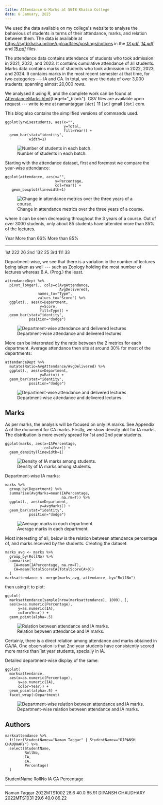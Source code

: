 ```yaml
---
title: Attendance & Marks at SGTB Khalsa College
date: 6 January, 2025
---
```


We used the data available on my college's website to analyse the
bahavious of students in terms of their attendance, marks, and relation
between them. The data is available at
https://sgtbkhalsa.online/uploadfiles/postings/notices in the
[*13.pdf*](https://sgtbkhalsa.online/uploadfiles/postings/notices/13.pdf),
[*14.pdf*](https://sgtbkhalsa.online/uploadfiles/postings/notices/14.pdf)
and
[*15.pdf*](https://sgtbkhalsa.online/uploadfiles/postings/notices/15.pdf)
files.

The attendance data contains attendance of students who took admission
in 2021, 2022, and 2023. It contains cumulative attendance of all
students. Marks data contains marks of students who took admission in
2022, 2023, and 2024. It contains marks in the most recent semester at
that time, for two categories --- IA and CA. In total, we have the data
of over 3,000 students; spanning almost 20,000 rows.

We analysed it using R, and the complete work can be found at
[AttendanceMarks.html](../../resources/AttendanceMarks.html){target="_blank"}.
CSV files are available upon request --- write to me at namantaggar
`[dot]` 11 `[at]` gmail `[dot]` com.

This blog also contains the simplified versions of commands used.

```
ggplot(yrwisestudents, aes(x="",
                           y=Total,
                           fill=Year)) +
  geom_bar(stat="identity",
           width=1)
```

<figure>
<img src="img/no.ofstudents.png"
alt="Number of students in each batch." />
<figcaption aria-hidden="true">Number of students in each
batch.</figcaption>
</figure>

Starting with the attendance dataset, first and foremost we compare the
year-wise attendance:

```
ggplot(attendance, aes(x="",
                       y=Percentage,
                       col=Year)) +
   geom_boxplot(linewidth=1) 
```

<figure>
<img src="img/boxplot3.png"
alt="Change in attendance metrics over the three years of a course." />
<figcaption aria-hidden="true">Change in attendance metrics over the
three years of a course.</figcaption>
</figure>

where it can be seen decreasing throughout the 3 years of a course. Out
of over 3000 students, only about 85 students have attended more than
85% of the lectures.

  Year   More than 66%   More than 85%
  ------ --------------- ---------------
  1st    222             26
  2nd    132             25
  3rd    111             33

Department-wise, we see that there is a variation in the number of
lectures being taken as well --- such as Zoology holding the most number
of lectures whereas B.A. (Prog.) the least.

```
attendanceDept %>% 
  pivot_longer(., cols=c(AvgAttendance,
                         AvgDelivered),
               names_to="Type",
               values_to="Score") %>% 
  ggplot(., aes(x=Department,
                y=Score,
                fill=Type)) +
  geom_bar(stat="identity",
           position="dodge")
```

<figure>
<img src="img/attdept1.png"
alt="Department-wise attendance and delivered lectures" />
<figcaption aria-hidden="true">Department-wise attendance and delivered
lectures</figcaption>
</figure>

More can be interpreted by the ratio between the 2 metrics for each
department. Average attendance then sits at around 30% for most of the
departments:

```
attendanceDept %>%
  mutate(Ratio=AvgAttendance/AvgDelivered) %>% 
  ggplot(., aes(x=Department,
                y=Ratio)) +
  geom_bar(stat="identity",
           position="dodge")
```

<figure>
<img src="img/attdept2.png"
alt="Department-wise attendance and delivered lectures" />
<figcaption aria-hidden="true">Department-wise attendance and delivered
lectures</figcaption>
</figure>

## Marks

As per marks, the analysis will be focused on only IA marks. See
Appendix A of the document for CA marks. Firstly, we show density plot
for IA marks. The distribution is more evenly spread for 1st and 2nd
year students.

```
ggplot(marks, aes(x=IAPercentage,
                  col=Year)) +
  geom_density(linewidth=1)
```

<figure>
<img src="img/densityIA.png"
alt="Density of IA marks among students." />
<figcaption aria-hidden="true">Density of IA marks among
students.</figcaption>
</figure>

Department-wise IA marks:

```
marks %>%
  group_by(Department) %>%
  summarise(AvgMarks=mean(IAPercentage,
                          na.rm=T)) %>% 
  ggplot(., aes(x=Department,
                y=AvgMarks)) + 
  geom_bar(stat="identity",
           position="dodge")
```

<figure>
<img src="img/marksdept.png" alt="Average marks in each department." />
<figcaption aria-hidden="true">Average marks in each
department.</figcaption>
</figure>

Most interesting of all, below is the relation between attendance
percentage of, and marks received by the students. Creating the dataset:

```
marks_avg <- marks %>%
  group_by(RollNo) %>%
  summarise(
    IA=mean(IAPercentage, na.rm=T),
    CA=mean(TotalScoreCA[TotalScoreCA>0])
  )
marksattendance <- merge(marks_avg, attendance, by="RollNo")
```

then using it to plot:

```
ggplot(
  marksattendance[sample(nrow(marksattendance), 1000), ],
  aes(x=as.numeric(Percentage),
      y=as.numeric(IA),
      color=Year)) +
  geom_point(alpha=.5)
```

<figure>
<img src="img/attvsIA.png"
alt="Relation between attendance and IA marks." />
<figcaption aria-hidden="true">Relation between attendance and IA
marks.</figcaption>
</figure>

Certainly, there is a direct relation among attendance and marks
obtained in CA/IA. One observation is that 2nd year students have
consistently scored more marks than 1st year students, specially in IA.

Detailed department-wise display of the same:

```
ggplot(
  marksattendance,
  aes(x=as.numeric(Percentage),
      y=as.numeric(IA),
      color=Year)) +
  geom_point(alpha=.5) +
  facet_wrap(~Department)
```

<figure>
<img src="img/attvsIADept.png"
alt="Department-wise relation between attendance and IA marks." />
<figcaption aria-hidden="true">Department-wise relation between
attendance and IA marks.</figcaption>
</figure>

## Authors

```
marksattendance %>% 
  filter(StudentName=="Naman Taggar" | StudentName=="DIPANSH CHAUDHARY") %>% 
  select(StudentName,
         RollNo,
         IA,
         CA,
         Percentage)
  )
```

  StudentName         RollNo        IA     CA     Percentage
  ------------------- ------------- ------ ------ ------------
  Naman Taggar        2022MTS1002   28.6   40.0   85.91
  DIPANSH CHAUDHARY   2022MTS1031   29.6   40.0   89.22